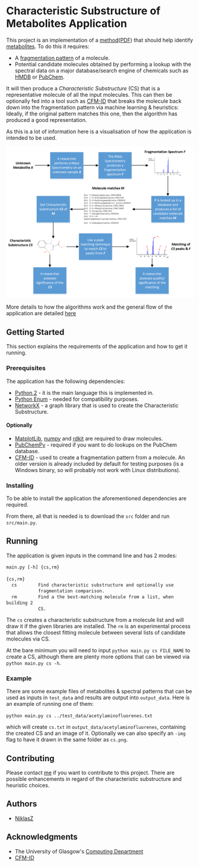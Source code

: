 # Characteristic Substructure of Metabolites Application

This project is an implementation of a [method](http://drops.dagstuhl.de/opus/volltexte/2012/3715/)([PDF](http://drops.dagstuhl.de/opus/volltexte/2012/3715/pdf/4.pdf)) that should help identify [metabolites](https://en.wikipedia.org/wiki/Metabolite). To do this it requires:
* A [fragmentation pattern](https://en.wikipedia.org/wiki/Fragmentation_(mass_spectrometry)) of a molecule.
* Potential candidate molecules obtained by performing a lookup with the spectral data on a major database/search engine of chemicals such as [HMDB](http://www.hmdb.ca/metabolites) or [PubChem](https://pubchem.ncbi.nlm.nih.gov/).

It will then produce a _Characteristic Substructure_ (CS) that is a representative molecule of all the input molecules. This can then be optionally fed into a tool such as [CFM-ID](http://cfmid.wishartlab.com/) that breaks the molecule back down into the fragmentation pattern via machine learning & heuristics: Ideally, if the original pattern matches this one, then the algorithm has produced a good representation.

As this is a lot of information here is a visualisation of how the application is intended to be used.

![Alt text](/readme_img/research_context_v2.png?raw=true "Optional Title")

More details to how the algorithms work and the general flow of the application are detailed [here](docs/characteristic_substructure.pdf)

## Getting Started

This section explains the requirements of the application and how to get it running.

### Prerequisites

The application has the following dependencies:
* [Python 2](https://www.python.org/downloads/) - it is the main language this is implemented in.
* [Python Enum](https://pypi.python.org/pypi/enum34) - needed for compatibility purposes.
* [NetworkX](https://networkx.github.io/) - a graph library that is used to create the Characteristic Substructure.

#### Optionally
* [MatplotLib](https://matplotlib.org/users/installing.html), [numpy](https://www.scipy.org/scipylib/download.html) and [rdkit](http://www.rdkit.org/) are required to draw molecules.
* [PubChemPy](https://pubchempy.readthedocs.io/en/latest/guide/install.html) - required if you want to do lookups on the PubChem database.
* [CFM-ID](http://cfmid.wishartlab.com/) - used to create a fragmentation pattern from a molecule. An older version is already included by default for testing purposes (is a Windows binary, so will probably not work with Linux distributions).

### Installing

To be able to install the application the aforementioned dependencies are required.

From there, all that is needed is to download the `src` folder and run `src/main.py`.

## Running

The application is given inputs in the command line and has 2 modes:

```
main.py [-h] {cs,rm}

{cs,rm}
  cs        Find characteristic substructure and optionally use
            fragmentation comparison.
  rm        Find a the best-matching molecule from a list, when building 2
            CS.
```

The `cs` creates a characteristic substructure from a molecule list and will draw it if the given libraries are installed.
The `rm` is an experimental process that allows the closest fitting molecule between several lists of candidate molecules via CS.

At the bare minimum you will need to input `python main.py cs FILE_NAME` to create a CS, although there are plenty more options that can be viewed via `python main.py cs -h`.

### Example

There are some example files of metabolites & spectral patterns that can be used as inputs in `test_data` and results are output into `output_data`. Here is an example of running one of them:

`python main.py cs ../test_data/acetylaminofluorenes.txt`

which will create `cs.txt` in `output_data/acetylaminofluorenes`, containing the created CS and an image of it. Optionally we can also specify an `-img` flag to have it drawn in the same folder as `cs.png`.

## Contributing

Please contact [me](https://github.com/NiklasZ) if you want to contribute to this project. There are possible enhancements in regard of the characteristic substructure and heuristic choices.


## Authors

* [NiklasZ](https://github.com/NiklasZ)

## Acknowledgments

* The University of Glasgow's [Computing Department](https://www.gla.ac.uk/schools/computing/)
* [CFM-ID](http://cfmid.wishartlab.com/)
